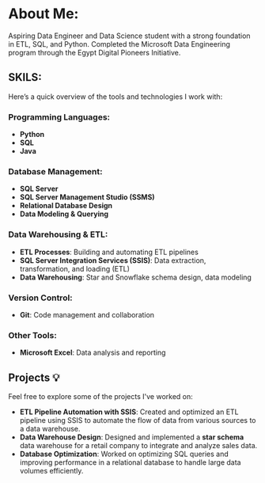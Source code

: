 

<!--
**michael4686/michael4686** is a ✨ _special_ ✨ repository because its `README.md` (this file) appears on your GitHub profile.

Here are some ideas to get you started:

- 🔭 I’m currently working on ...
- 🌱 I’m currently learning ...
- 👯 I’m looking to collaborate on ...
- 🤔 I’m looking for help with ...
- 💬 Ask me about ...
- 📫 How to reach me: ...
- 😄 Pronouns: ...
- ⚡ Fun fact: ...
-->

# About Me:
Aspiring Data Engineer and Data Science student with a strong foundation in ETL, SQL, and Python. Completed the Microsoft Data Engineering program through the Egypt Digital Pioneers Initiative.

## SKILS:
Here’s a quick overview of the tools and technologies I work with:

### **Programming Languages**:
- **Python**
- **SQL**
- **Java**

### **Database Management**:
- **SQL Server**
- **SQL Server Management Studio (SSMS)**
- **Relational Database Design**
- **Data Modeling & Querying**

### **Data Warehousing & ETL**:
- **ETL Processes**: Building and automating ETL pipelines
- **SQL Server Integration Services (SSIS)**: Data extraction, transformation, and loading (ETL)
- **Data Warehousing**: Star and Snowflake schema design, data modeling

### **Version Control**:
- **Git**: Code management and collaboration

### **Other Tools**:
- **Microsoft Excel**: Data analysis and reporting

## Projects 💡
Feel free to explore some of the projects I've worked on:

- **ETL Pipeline Automation with SSIS**: Created and optimized an ETL pipeline using SSIS to automate the flow of data from various sources to a data warehouse.
- **Data Warehouse Design**: Designed and implemented a **star schema** data warehouse for a retail company to integrate and analyze sales data.
- **Database Optimization**: Worked on optimizing SQL queries and improving performance in a relational database to handle large data volumes efficiently.
